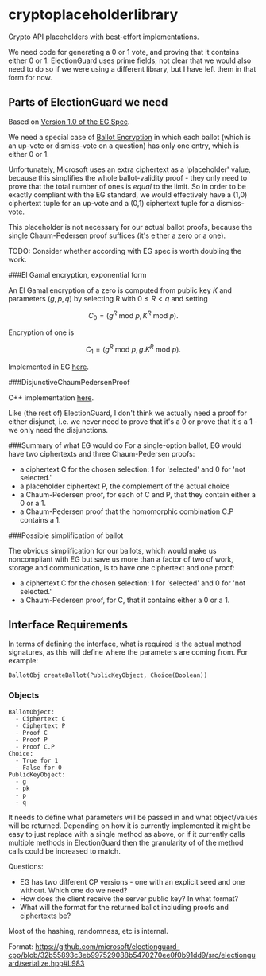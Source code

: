 # cryptoplaceholderlibrary
Crypto API placeholders with best-effort implementations.

We need code for generating a 0 or 1 vote, and proving that it contains either 0 or 1. ElectionGuard uses prime fields; not clear that we would also need to do so if we were using a different library, but I have left them in that form for now.

## Parts of ElectionGuard we need

Based on [Version 1.0 of the EG Spec](https://github.com/microsoft/electionguard/releases/download/v1.0/EG_spec_v1_0.pdf).

We need a special case of [Ballot Encryption](https://www.electionguard.vote/spec/web/6_Ballot_Encryption/) in which each ballot (which is an up-vote or dismiss-vote on a question) has only one entry, which is either 0 or 1.

Unfortunately, Microsoft uses an extra ciphertext as a 'placeholder' value, because this simplifies the whole ballot-validity proof - they only need to prove that the total number of ones is *equal* to the limit. So in order to be exactly compliant with the EG standard, we would effectively have a (1,0) ciphertext tuple for an up-vote and a (0,1) ciphertext tuple for a dismiss-vote.

This placeholder is not necessary for our actual ballot proofs, because the single Chaum-Pedersen proof suffices (it's either a zero or a one). 

TODO: Consider whether according with EG spec is worth doubling the work.

###El Gamal encryption, exponential form

An El Gamal encryption of a zero is computed from public key $K$ and parameters $(g,p,q)$ by selecting R with $`0 \leq R < q`$ and setting

```math
C_0 = (g^R \text{ mod } p, K^R \text{ mod } p).
```

Encryption of one is

$$ C_1 = (g^R \text{ mod } p, g . K^R \text{ mod } p).$$



Implemented in EG [here](https://github.com/microsoft/electionguard-cpp/blob/main/bindings/netstandard/ElectionGuard/ElectionGuard.Encryption/ElGamal.cs).




###DisjunctiveChaumPedersenProof


C++ implementation [here](https://github.com/microsoft/electionguard-cpp/blob/main/src/electionguard/chaum_pedersen.cpp).

Like (the rest of) ElectionGuard, I don't think we actually need a proof for either disjunct, i.e. we never need to prove that it's a 0 or prove that it's a 1 - we only need the disjunctions.

###Summary of what EG would do
For a single-option ballot, EG would have two
ciphertexts and three Chaum-Pedersen proofs:

- a ciphertext C for the chosen selection: 1 for 'selected' and 0 for 'not selected.'
- a placeholder ciphertext P, the complement of the actual choice
- a Chaum-Pedersen proof, for each of C and P, that they contain either a 0 or a 1.
- a Chaum-Pedersen proof that the homomorphic combination C.P contains a 1.

###Possible simplification of ballot

The obvious simplification for our ballots, which would make us noncompliant with EG but save us more than a factor of two of work, storage and communication, is to have one ciphertext and one proof:

- a ciphertext C for the chosen selection: 1 for 'selected' and 0 for 'not selected.'
- a Chaum-Pedersen proof, for   C, that it contains either a 0 or a 1.

## Interface Requirements
In terms of defining the interface, what is required is the actual method signatures, as this will define where the parameters are coming from. For example:

`BallotObj createBallot(PublicKeyObject, Choice(Boolean))`

### Objects
```
BallotObject:
  - Ciphertext C
  - Ciphertext P
  - Proof C
  - Proof P
  - Proof C.P
Choice:
  - True for 1
  - False for 0
PublicKeyObject:
  - g
  - pk
  - p
  - q
 ```
 It needs to define what parameters will be passed in and what object/values will be returned. Depending on how it is currently implemented it might be easy to just replace with a single method as above, or if it currently calls multiple methods in ElectionGuard then the granularity of of the method calls could be increased to match.
 
 Questions:
 
 - EG has two different CP versions - one with an explicit seed and one without. Which one do we need?
 - How does the client receive the server public key? In what format?
 - What will the format for the returned ballot including proofs and ciphertexts be?
 
 Most of the hashing, randomness, etc is internal.
 
 Format: https://github.com/microsoft/electionguard-cpp/blob/32b55893c3eb997529088b5470270ee0f0b91dd9/src/electionguard/serialize.hpp#L983
 
